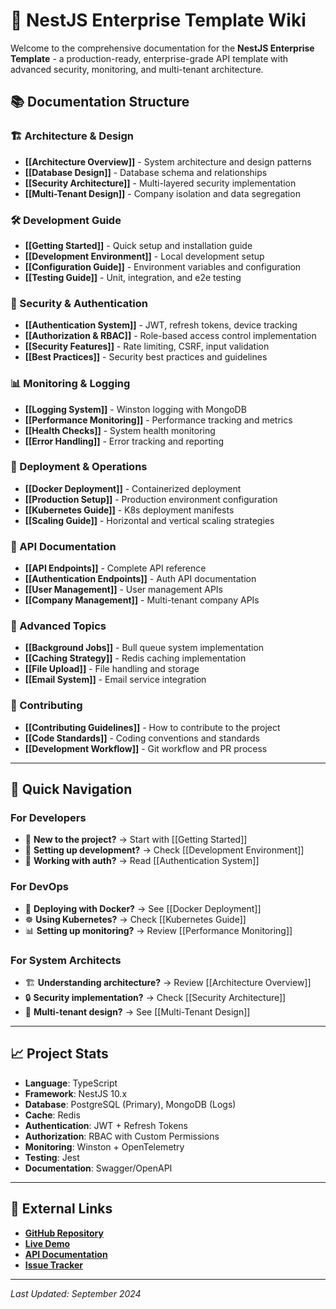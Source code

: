 # 🚀 NestJS Enterprise Template Wiki

Welcome to the comprehensive documentation for the **NestJS Enterprise Template** - a production-ready, enterprise-grade API template with advanced security, monitoring, and multi-tenant architecture.

## 📚 Documentation Structure

### 🏗️ Architecture & Design
- **[[Architecture Overview]]** - System architecture and design patterns
- **[[Database Design]]** - Database schema and relationships
- **[[Security Architecture]]** - Multi-layered security implementation
- **[[Multi-Tenant Design]]** - Company isolation and data segregation

### 🛠️ Development Guide
- **[[Getting Started]]** - Quick setup and installation guide
- **[[Development Environment]]** - Local development setup
- **[[Configuration Guide]]** - Environment variables and configuration
- **[[Testing Guide]]** - Unit, integration, and e2e testing

### 🔐 Security & Authentication
- **[[Authentication System]]** - JWT, refresh tokens, device tracking
- **[[Authorization & RBAC]]** - Role-based access control implementation
- **[[Security Features]]** - Rate limiting, CSRF, input validation
- **[[Best Practices]]** - Security best practices and guidelines

### 📊 Monitoring & Logging
- **[[Logging System]]** - Winston logging with MongoDB
- **[[Performance Monitoring]]** - Performance tracking and metrics
- **[[Health Checks]]** - System health monitoring
- **[[Error Handling]]** - Error tracking and reporting

### 🚀 Deployment & Operations
- **[[Docker Deployment]]** - Containerized deployment
- **[[Production Setup]]** - Production environment configuration
- **[[Kubernetes Guide]]** - K8s deployment manifests
- **[[Scaling Guide]]** - Horizontal and vertical scaling strategies

### 📖 API Documentation
- **[[API Endpoints]]** - Complete API reference
- **[[Authentication Endpoints]]** - Auth API documentation
- **[[User Management]]** - User management APIs
- **[[Company Management]]** - Multi-tenant company APIs

### 🔧 Advanced Topics
- **[[Background Jobs]]** - Bull queue system implementation
- **[[Caching Strategy]]** - Redis caching implementation
- **[[File Upload]]** - File handling and storage
- **[[Email System]]** - Email service integration

### 🤝 Contributing
- **[[Contributing Guidelines]]** - How to contribute to the project
- **[[Code Standards]]** - Coding conventions and standards
- **[[Development Workflow]]** - Git workflow and PR process

---

## 🎯 Quick Navigation

### For Developers
- 🚀 **New to the project?** → Start with [[Getting Started]]
- 🔧 **Setting up development?** → Check [[Development Environment]]
- 🔐 **Working with auth?** → Read [[Authentication System]]

### For DevOps
- 🐳 **Deploying with Docker?** → See [[Docker Deployment]]
- ☸️ **Using Kubernetes?** → Check [[Kubernetes Guide]]
- 📊 **Setting up monitoring?** → Review [[Performance Monitoring]]

### For System Architects
- 🏗️ **Understanding architecture?** → Review [[Architecture Overview]]
- 🔒 **Security implementation?** → Check [[Security Architecture]]
- 🏢 **Multi-tenant design?** → See [[Multi-Tenant Design]]

---

## 📈 Project Stats

- **Language**: TypeScript
- **Framework**: NestJS 10.x
- **Database**: PostgreSQL (Primary), MongoDB (Logs)
- **Cache**: Redis
- **Authentication**: JWT + Refresh Tokens
- **Authorization**: RBAC with Custom Permissions
- **Monitoring**: Winston + OpenTelemetry
- **Testing**: Jest
- **Documentation**: Swagger/OpenAPI

---

## 🔗 External Links

- **[GitHub Repository](https://github.com/your-repo/nestjs-enterprise-template)**
- **[Live Demo](https://your-demo-url.com)**
- **[API Documentation](https://your-demo-url.com/api/docs)**
- **[Issue Tracker](https://github.com/your-repo/nestjs-enterprise-template/issues)**

---

*Last Updated: September 2024*
